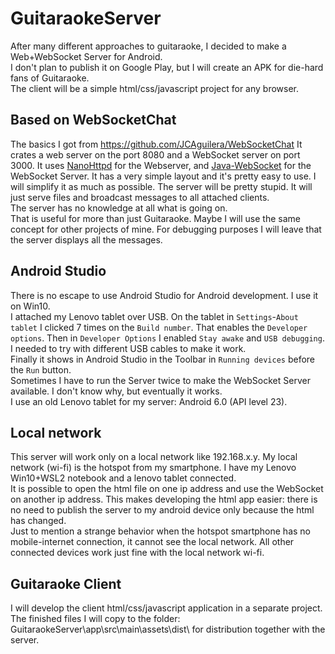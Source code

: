 # GuitaraokeServer

After many different approaches to guitaraoke, I decided to make a Web+WebSocket Server for Android.  
I don't plan to publish it on Google Play, but I will create an APK for die-hard fans of Guitaraoke.   
The client will be a simple html/css/javascript project for any browser.

## Based on WebSocketChat

The basics I got from <https://github.com/JCAguilera/WebSocketChat>
It crates a web server on the port 8080 and a WebSocket server on port 3000.
It uses [NanoHttpd](https://github.com/NanoHttpd/nanohttpd) for the Webserver, and [Java-WebSocket](https://github.com/TooTallNate/Java-WebSocket) for the WebSocket Server.
It has a very simple layout and it's pretty easy to use.
I will simplify it as much as possible. The server will be pretty stupid. It will just serve files and broadcast messages to all attached clients.  
The server has no knowledge at all what is going on.  
That is useful for more than just Guitaraoke. Maybe I will use the same concept for other projects of mine.
For debugging purposes I will leave that the server displays all the messages.  

## Android Studio

There is no escape to use Android Studio for Android development. I use it on Win10.  
I attached my Lenovo tablet over USB. On the tablet in `Settings`-`About tablet` I clicked 7 times on the `Build number`. That enables the `Developer options`. Then in `Developer Options` I enabled `Stay awake` and `USB debugging`. I needed to try with different USB cables to make it work.  
Finally it shows in Android Studio in the Toolbar in `Running devices` before the `Run` button.  
Sometimes I have to run the Server twice to make the WebSocket Server available. I don't know why, but eventually it works.  
I use an old Lenovo tablet for my server: Android 6.0 (API level 23).  

## Local network

This server will work only on a local network like 192.168.x.y. My local network (wi-fi) is the hotspot from my smartphone. I have my Lenovo Win10+WSL2 notebook and a lenovo tablet connected.  
It is possible to open the html file on one ip address and use the WebSocket on another ip address. This makes developing the html app easier: there is no need to publish the server to my android device only because the html has changed.  
Just to mention a strange behavior when the hotspot smartphone has no mobile-internet connection, it cannot see the local network. All other connected devices work just fine with the local network wi-fi.  

## Guitaraoke Client

I will develop the client html/css/javascript application in a separate project. The finished files I will copy to the folder: GuitaraokeServer\app\src\main\assets\dist\ for distribution together with the server.  
